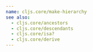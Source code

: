 ```yaml
---
name: cljs.core/make-hierarchy
see also:
  - cljs.core/ancestors
  - cljs.core/descendants
  - cljs.core/isa?
  - cljs.core/derive
---
```


